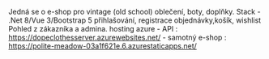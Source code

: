 Jedná se o e-shop pro vintage (old school) oblečení, boty, doplňky.
Stack - .Net 8/Vue 3/Bootstrap 5
přihlašování, registrace
objednávky,košík, wishlist
Pohled z zákazníka a admina.
hosting azure - API : https://dopeclothesserver.azurewebsites.net/
              -  samotný e-shop : https://polite-meadow-03a1f621e.6.azurestaticapps.net/
